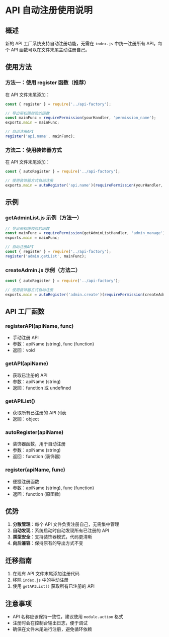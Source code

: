 # API 自动注册使用说明

## 概述

新的 API 工厂系统支持自动注册功能，无需在 `index.js` 中统一注册所有 API。每个 API 函数可以在文件末尾主动注册自己。

## 使用方法

### 方法一：使用 register 函数（推荐）

在 API 文件末尾添加：

```javascript
const { register } = require('../api-factory');

// 导出带权限校验的函数
const mainFunc = requirePermission(yourHandler, 'permission_name');
exports.main = mainFunc;

// 自动注册API
register('api.name', mainFunc);
```

### 方法二：使用装饰器方式

在 API 文件末尾添加：

```javascript
const { autoRegister } = require('../api-factory');

// 使用装饰器方式自动注册
exports.main = autoRegister('api.name')(requirePermission(yourHandler, 'permission_name'));
```

## 示例

### getAdminList.js 示例（方法一）

```javascript
// 导出带权限校验的函数
const mainFunc = requirePermission(getAdminListHandler, 'admin_manage');
exports.main = mainFunc;

// 自动注册API
const { register } = require('../api-factory');
register('admin.getList', mainFunc);
```

### createAdmin.js 示例（方法二）

```javascript
const { autoRegister } = require('../api-factory');

// 使用装饰器方式自动注册
exports.main = autoRegister('admin.create')(requirePermission(createAdminHandler, 'admin_manage'));
```

## API 工厂函数

### registerAPI(apiName, func)
- 手动注册 API
- 参数：apiName (string), func (function)
- 返回：void

### getAPI(apiName)
- 获取已注册的 API
- 参数：apiName (string)
- 返回：function 或 undefined

### getAPIList()
- 获取所有已注册的 API 列表
- 返回：object

### autoRegister(apiName)
- 装饰器函数，用于自动注册
- 参数：apiName (string)
- 返回：function (装饰器)

### register(apiName, func)
- 便捷注册函数
- 参数：apiName (string), func (function)
- 返回：function (原函数)

## 优势

1. **分散管理**：每个 API 文件负责注册自己，无需集中管理
2. **自动发现**：系统启动时自动发现所有已注册的 API
3. **类型安全**：支持装饰器模式，代码更清晰
4. **向后兼容**：保持原有的导出方式不变

## 迁移指南

1. 在现有 API 文件末尾添加注册代码
2. 移除 `index.js` 中的手动注册
3. 使用 `getAPIList()` 获取所有已注册的 API

## 注意事项

- API 名称应该保持一致性，建议使用 `module.action` 格式
- 注册时会在控制台输出日志，便于调试
- 确保在文件末尾进行注册，避免循环依赖 